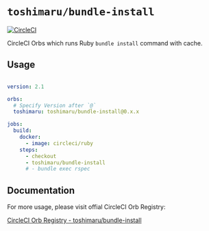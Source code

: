 # `toshimaru/bundle-install` 

[![CircleCI](https://circleci.com/gh/toshimaru/bundle-install.svg?style=svg)](https://circleci.com/gh/toshimaru/bundle-install)

CircleCI Orbs which runs Ruby `bundle install` command with cache.

## Usage

```yml

version: 2.1

orbs:
  # Specify Version after `@`
  toshimaru: toshimaru/bundle-install@0.x.x

jobs:
  build:
    docker:
      - image: circleci/ruby
    steps:
      - checkout
      - toshimaru/bundle-install
      # - bundle exec rspec
```

## Documentation

For more usage, please visit offial CircleCI Orb Registry:

[CircleCI Orb Registry - toshimaru/bundle-install](https://circleci.com/orbs/registry/orb/toshimaru/bundle-install)
